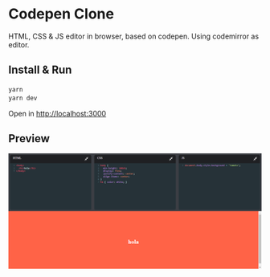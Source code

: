 # Codepen Clone

HTML, CSS & JS editor in browser, based on codepen. Using codemirror as editor.

## Install & Run

```sh
yarn
yarn dev
```

Open in <http://localhost:3000>

## Preview

![pic](/picture.png)
